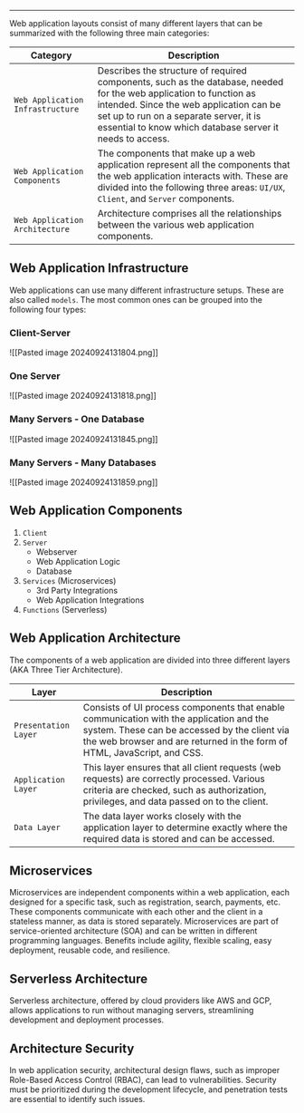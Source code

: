 ____

Web application layouts consist of many different layers that can be summarized with the following three main categories:

|**Category**|**Description**|
|---|---|
|`Web Application Infrastructure`|Describes the structure of required components, such as the database, needed for the web application to function as intended. Since the web application can be set up to run on a separate server, it is essential to know which database server it needs to access.|
|`Web Application Components`|The components that make up a web application represent all the components that the web application interacts with. These are divided into the following three areas: `UI/UX`, `Client`, and `Server` components.|
|`Web Application Architecture`|Architecture comprises all the relationships between the various web application components.|

## Web Application Infrastructure

Web applications can use many different infrastructure setups. These are also called `models`. The most common ones can be grouped into the following four types:

### Client-Server

![[Pasted image 20240924131804.png]]

### One Server

![[Pasted image 20240924131818.png]]

### Many Servers - One Database

![[Pasted image 20240924131845.png]]

### Many Servers - Many Databases

![[Pasted image 20240924131859.png]]

## Web Application Components

1. `Client`
2. `Server`
    - Webserver
    - Web Application Logic
    - Database
3. `Services` (Microservices)
    - 3rd Party Integrations
    - Web Application Integrations
4. `Functions` (Serverless)


## Web Application Architecture

The components of a web application are divided into three different layers (AKA Three Tier Architecture).

|**Layer**|**Description**|
|---|---|
|`Presentation Layer`|Consists of UI process components that enable communication with the application and the system. These can be accessed by the client via the web browser and are returned in the form of HTML, JavaScript, and CSS.|
|`Application Layer`|This layer ensures that all client requests (web requests) are correctly processed. Various criteria are checked, such as authorization, privileges, and data passed on to the client.|
|`Data Layer`|The data layer works closely with the application layer to determine exactly where the required data is stored and can be accessed.|
## Microservices

Microservices are independent components within a web application, each designed for a specific task, such as registration, search, payments, etc. These components communicate with each other and the client in a stateless manner, as data is stored separately. Microservices are part of service-oriented architecture (SOA) and can be written in different programming languages. Benefits include agility, flexible scaling, easy deployment, reusable code, and resilience.

## Serverless Architecture

Serverless architecture, offered by cloud providers like AWS and GCP, allows applications to run without managing servers, streamlining development and deployment processes.

## Architecture Security

In web application security, architectural design flaws, such as improper Role-Based Access Control (RBAC), can lead to vulnerabilities. Security must be prioritized during the development lifecycle, and penetration tests are essential to identify such issues.


